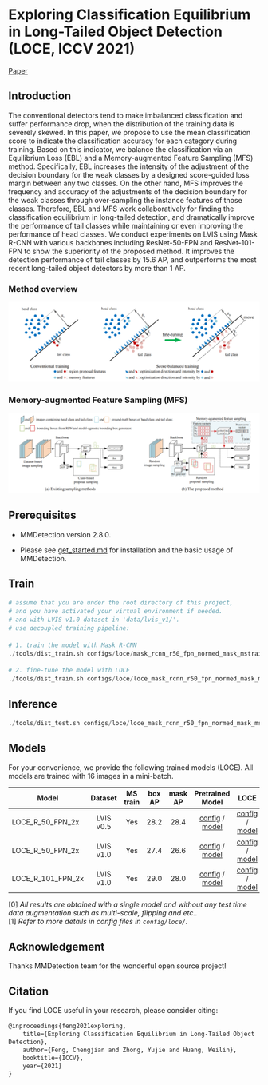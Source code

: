 # Exploring Classification Equilibrium in Long-Tailed Object Detection (LOCE, ICCV 2021)
[Paper](https://arxiv.org/abs/2108.07507)

## Introduction

The conventional detectors tend to make imbalanced classification and suffer performance drop, when the distribution of the training data is severely skewed. In this paper, we propose to use the mean classification score to indicate the classification accuracy for each category during training. Based on this indicator, we balance the classification via an Equilibrium Loss (EBL) and a Memory-augmented Feature Sampling (MFS) method. Specifically, EBL increases the intensity of the adjustment of the decision boundary for the weak classes by a designed score-guided loss margin between any two classes. On the other hand, MFS improves the frequency and accuracy of the adjustments of the decision boundary for the weak classes through over-sampling the instance features of those classes. Therefore, EBL and MFS work collaboratively for finding the classification equilibrium in long-tailed detection, and dramatically improve the performance of tail classes while maintaining or even improving the performance of head classes. We conduct experiments on LVIS using Mask R-CNN with various backbones including ResNet-50-FPN and ResNet-101-FPN to show the superiority of the proposed method. It improves the detection performance of tail classes by 15.6 AP, and outperforms the most recent long-tailed object detectors by more than 1 AP.
### Method overview
![method overview](resources/LOCE_demonstration.png)

### Memory-augmented Feature Sampling (MFS)
![method overview](resources/MFS.png)

## Prerequisites

- MMDetection version 2.8.0.

- Please see [get_started.md](docs/get_started.md) for installation and the basic usage of MMDetection.

## Train

```python
# assume that you are under the root directory of this project,
# and you have activated your virtual environment if needed.
# and with LVIS v1.0 dataset in 'data/lvis_v1/'.
# use decoupled training pipeline:

# 1. train the model with Mask R-CNN
./tools/dist_train.sh configs/loce/mask_rcnn_r50_fpn_normed_mask_mstrain_2x_lvis_v1.py 4

# 2. fine-tune the model with LOCE
./tools/dist_train.sh configs/loce/loce_mask_rcnn_r50_fpn_normed_mask_mstrain_2x_lvis_v1.py 4
```

## Inference

```python
./tools/dist_test.sh configs/loce/loce_mask_rcnn_r50_fpn_normed_mask_mstrain_2x_lvis_v1.py work_dirs/loce_mask_rcnn_r50_fpn_normed_mask_mstrain_2x_lvis_v1/epoch_6.pth 4 --eval bbox segm
```

## Models

For your convenience, we provide the following trained models (LOCE). All models are trained with 16 images in a mini-batch.

Model | Dataset | MS train | box AP | mask AP | Pretrained Model | LOCE
--- |:---:|:---:|:---:|:---:|:---:|:---:
LOCE_R_50_FPN_2x              | LVIS v0.5  | Yes  | 28.2 | 28.4 | [config](configs/loce/mask_rcnn_r50_fpn_normed_mask_mstrain_2x_lvis_v0.5.py) / [model](https://drive.google.com/file/d/16frTka2FqL0ndEtm14VcpJiiIpbvNl__/view?usp=sharing) | [config](configs/loce/loce_mask_rcnn_r50_fpn_normed_mask_mstrain_2x_lvis_v0.5.py) / [model](https://drive.google.com/file/d/11hwgo038D4mE0TXm1j6wD0soJD319KyC/view?usp=sharing)
LOCE_R_50_FPN_2x              | LVIS v1.0  | Yes  | 27.4 | 26.6 | [config](configs/loce/mask_rcnn_r50_fpn_normed_mask_mstrain_2x_lvis_v1.py) / [model](https://drive.google.com/file/d/14Uwif11F-0scNiIwucZP2VTG9TiO-aSS/view?usp=sharing) | [config](configs/loce/loce_mask_rcnn_r50_fpn_normed_mask_mstrain_2x_lvis_v1.py) / [model](https://drive.google.com/file/d/138D2IVc5Z4x1JAKA2WmRf1yhHbxd8Hvk/view?usp=sharing)
LOCE_R_101_FPN_2x             | LVIS v1.0  | Yes  | 29.0 | 28.0 | [config](configs/loce/mask_rcnn_r101_fpn_normed_mask_mstrain_2x_lvis_v1.py) / [model](https://drive.google.com/file/d/1JSjCYAvmT8G5G24Lo0lw5LWdTCMI9wea/view?usp=sharing) | [config](configs/loce/loce_mask_rcnn_r101_fpn_normed_mask_mstrain_2x_lvis_v1.py) / [model](https://drive.google.com/file/d/1lJExnD450fJobXFnS7StO95ohoFshjxW/view?usp=sharing)

[0] *All results are obtained with a single model and without any test time data augmentation such as multi-scale, flipping and etc..* \
[1] *Refer to more details in config files in `config/loce/`.*


## Acknowledgement

Thanks MMDetection team for the wonderful open source project!


## Citation

If you find LOCE useful in your research, please consider citing:

```
@inproceedings{feng2021exploring,
    title={Exploring Classification Equilibrium in Long-Tailed Object Detection},
    author={Feng, Chengjian and Zhong, Yujie and Huang, Weilin},
    booktitle={ICCV},
    year={2021}
}
```


